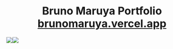 <h1 align="center">
  Bruno Maruya Portfolio<br/>
  <a href="https://brunomaruya.vercel.app/" target="_blank">brunomaruya.vercel.app</a>
</h1>

<div >
  <div style="display: flex; ">  
    <img  align="top" src="https://github.com/brunomaruya/Portfolio/blob/main/gifs/Desktop.gif" />
    <img  src="https://github.com/brunomaruya/Portfolio/blob/main/gifs/Mobile.gif" />
  </div>
</div>
